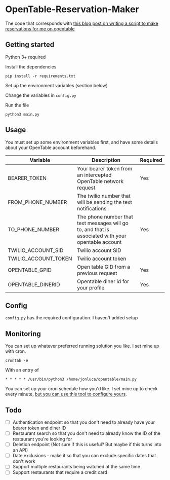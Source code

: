 # OpenTable-Reservation-Maker

The code that corresponds
with [this blog post on writing a script to make reservations for me on opentable](https://blog.jonlu.ca/wip/2021-12-03-opentable)

## Getting started

Python 3+ required

Install the dependencies

`pip install -r requirements.txt`

Set up the environment variables (section below)

Change the variables in `config.py`

Run the file

`python3 main.py`

## Usage

You must set up some environment variables first, and have some details about your OpenTable account beforehand.

| Variable             | Description                                                                                        | Required |
|----------------------|----------------------------------------------------------------------------------------------------|----------|
| BEARER_TOKEN         | Your bearer token from an intercepted OpenTable network request                                    | Yes      |
| FROM_PHONE_NUMBER    | The twilio number that will be sending the text notifications                                      |          |
| TO_PHONE_NUMBER      | The phone number that text messages will go to, and that is associated with your opentable account | Yes      |
| TWILIO_ACCOUNT_SID   | Twilio account SID                                                                                 |          |
| TWILIO_ACCOUNT_TOKEN | Twilio account token                                                                               |          |
| OPENTABLE_GPID       | Open table GID from a previous request                                                             | Yes      |
| OPENTABLE_DINERID    | Opentable diner id for your profile                                                                | Yes      |

## Config

`config.py` has the required configuration. I haven't added setup

## Monitoring

You can set up whatever preferred running solution you like. I set mine up with cron.

`crontab -e`

With an entry of

`* * * * * /usr/bin/python3 /home/jonluca/opentable/main.py`

You can set up your cron schedule how you'd like. I set mine up to check every
minute, [but you can use this tool to configure yours](https://crontab.guru/every-1-minute).

## Todo

- [ ] Authentication endpoint so that you don't need to already have your bearer token and diner ID
- [ ] Restaurant search so that you don't need to already know the ID of the restaurant you're looking for
- [ ] Deletion endpoint (Not sure if this is useful? But maybe if this turns into an API)
- [ ] Date exclusions - make it so that you can exclude specific dates that don't work
- [ ] Support multiple restaurants being watched at the same time
- [ ] Support restaurants that require a credit card
